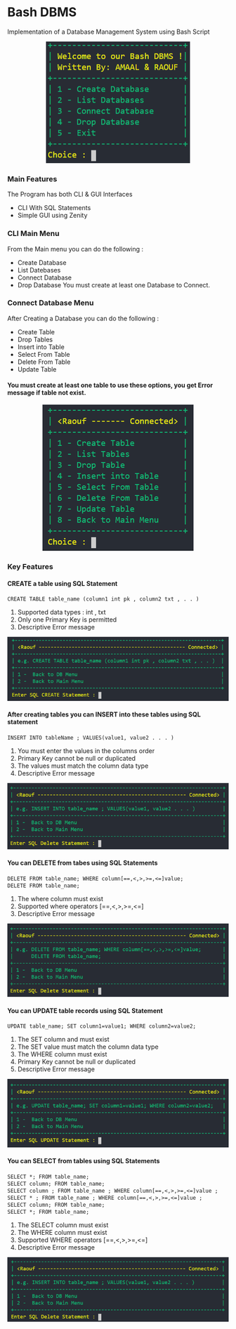 # Bash DBMS
Implementation of a Database Management System using Bash Script


<p align="center">
  <img src="Shots/MainMenu.png">
</p>


### Main Features 
The Program has both CLI & GUI Interfaces
* CLI With SQL Statements
* Simple GUI using Zenity

### CLI Main Menu

From the Main menu you can do the following :
* Create Database
* List Datebases
* Connect Database
* Drop Database
You must create at least one Database to Connect.

### Connect Database Menu

After Creating a Database you can do the following :
* Create Table 
* Drop Tables
* Insert into Table
* Select From Table
* Delete From Table
* Update Table
#### You must create at least one table to use these options, you get Error message if table not exist.

<p align="center">
  <img  src="Shots/DBMenu.png">
</p>

### Key Features
#### CREATE a table using SQL Statement 
```
CREATE TABLE table_name (column1 int pk , column2 txt , . . )
```
1. Supported data types : int , txt 
2. Only one Primary Key is permitted
3. Descriptive Error message

<p align="center">
  <img  src="Shots/CreateMenu.png">
</p>

#### After creating tables you can INSERT into these tables using SQL statement  
```
INSERT INTO tableName ; VALUES(value1, value2 . . . )
```
1. You must enter the values in the columns order
2. Primary Key cannot be null or duplicated
3. The values must match the column data type
4. Descriptive Error message

<p align="center">
  <img  src="Shots/InsertMenu.png">
</p>

#### You can DELETE from tabes using SQL Statements  
```
DELETE FROM table_name; WHERE column[==,<,>,>=,<=]value;  
DELETE FROM table_name; 
```
1. The where column must exist
2. Supported where operators [==,<,>,>=,<=]
3. Descriptive Error message

<p align="center">
  <img  src="Shots/DeleteMenu.png">
</p>

#### You can UPDATE table records using SQL Statement 
```
UPDATE table_name; SET column1=value1; WHERE column2=value2;
```
1. The SET column and must exist
2. The SET value must match the column data type
3. The WHERE column must exist
4. Primary Key cannot be null or duplicated
5. Descriptive Error message

<p align="center">
  <img  src="Shots/UpdateMenu.png">
</p>

#### You can SELECT from tables using SQL Statements 
```
SELECT *; FROM table_name;
SELECT column; FROM table_name;
SELECT column ; FROM table_name ; WHERE column[==,<,>,>=,<=]value ;
SELECT * ; FROM table_name ; WHERE column[==,<,>,>=,<=]value ;
SELECT column; FROM table_name;
SELECT *; FROM table_name; 
```
1. The SELECT column must exist
3. The WHERE column must exist
4. Supported WHERE operators [==,<,>,>=,<=]
5. Descriptive Error message

<p align="center">
  <img  src="Shots/SelectMenu.png">
</p>




 







